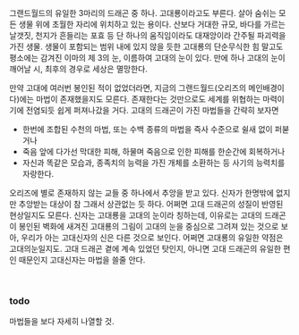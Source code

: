 그랜드월드의 유일한 3마리의 드래곤 중 하나. 고대룡이라고도 부른다. 살아 숨쉬는 모든 생물 위에 초월한 자리에 위치하고 있는 용이다.
산보다 거대한 규모, 바다를 가르는 날갯짓, 천지가 흔들리는 포효 등 단 하나의 움직임이라도 대재앙이라 간주될 파괴력을 가진 생물. 
생물이 포함되는 범위 내에 있지 않을 듯한 고대룡의 단순무식한 힘 말고도 평소에는 감겨진 이마의 제 3의 눈, 이름하여 고대의 눈이 있다. 만에 하나 고대의 눈이 깨어날 시, 최후의 경우로 세상은 멸망한다.

만약 고대에 여러번 봉인된 적이 없었더라면, 지금의 그랜드월드(오리즈의 메인배경이다)에는 마법이 존재했을지도 모른다. 존재한다는 것만으로도 세계를 위협하는 마력이기에 전염되듯 쉽게 퍼져나갔을 거다. 
고대의 드래곤이 가진 마법들을 간략히 보자면
- 한번에 조합된 수천의 마법, 또는 수백 종류의 마법을 즉사 수준으로 쉴새 없이 퍼붇거나 
- 죽음 앞에 다가선 막대한 피해, 하물며 죽음으로 인한 피해를 한순간에 회복하거나
- 자신과 똑같은 모습과, 종족치의 능력을 가진 개체를 소환하는 등 사기의 능력치를 자랑한다.
​

오리즈에 별로 존재하지 않는 교들 중 하나에서 추앙을 받고 있다.
신자가 한명밖에 없지만 추앙받는 대상이 참 그래서 상관없는 듯 하다. 어쩌면 고대 드래곤의 성질이 반영된 현상일지도 모른다.
신자는 고대룡을 고대의 눈​이라 칭하는데, 이유로는 고대의 드래곤이 봉인된 벽화에 새겨진 고대룡의 그림이 고대의 눈을 중심으로 그려져 있는 것으로 보아, 우리가 아는 고대신자의 신은 다른 것으로 보인다. 어쩌면 고대룡의 유일한 약점은 고대의눈일지도.
고대 드래곤 곁에 계속 있었던 탓인지, 아니면 고대 드래곤의 유일한 편인 때문인지 고대신자는 마법을 쓸줄 안다.

​

### todo
마법들을 보다 자세히 나열할 것.